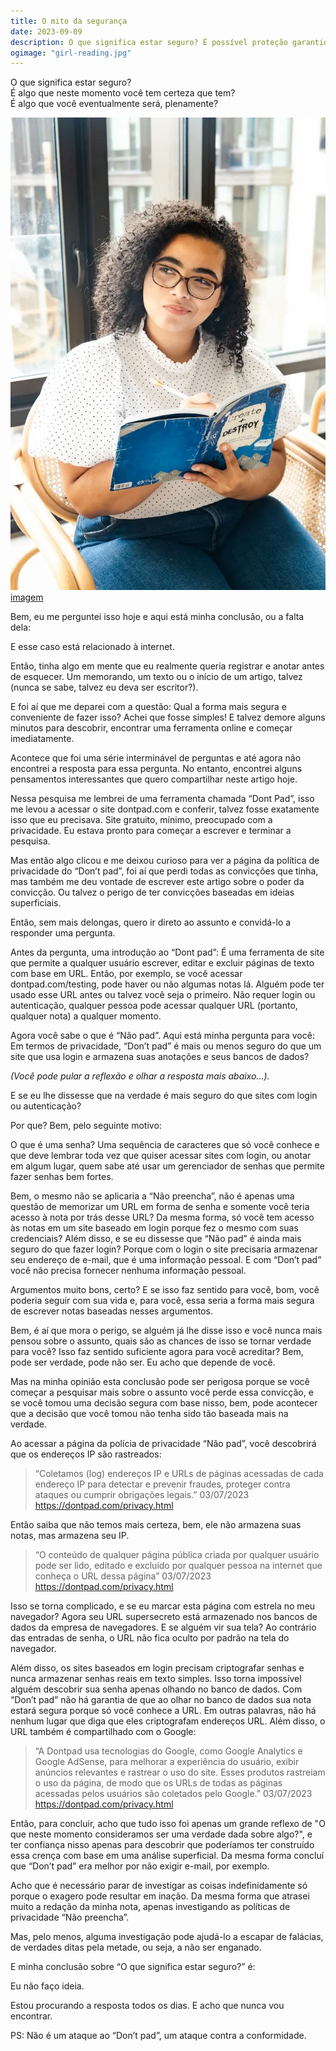 ```yaml
---
title: O mito da segurança
date: 2023-09-09
description: O que significa estar seguro? É possível proteção garantida na internet?
ogimage: "girl-reading.jpg"
---
```


O que significa estar seguro?<br />
É algo que neste momento você tem certeza que tem?<br />
É algo que você eventualmente será, plenamente?

![garota lendo](girl-reading.jpg)
[imagem](https://unsplash.com/photos/UhpAf0ySwuk)

Bem, eu me perguntei isso hoje e aqui está minha conclusão, ou a falta dela:

E esse caso está relacionado à internet.

Então, tinha algo em mente que eu realmente queria registrar e anotar antes de esquecer.
Um memorando, um texto ou o início de um artigo, talvez (nunca se sabe, talvez eu deva ser escritor?).

E foi aí que me deparei com a questão: Qual a forma mais segura e conveniente de fazer isso?
Achei que fosse simples! E talvez demore alguns minutos para descobrir, encontrar uma ferramenta online e começar imediatamente.

Acontece que foi uma série interminável de perguntas e até agora não encontrei a resposta para essa pergunta.
No entanto, encontrei alguns pensamentos interessantes que quero compartilhar neste artigo hoje.

Nessa pesquisa me lembrei de uma ferramenta chamada “Dont Pad”, isso me levou a acessar o site dontpad.com e conferir, talvez fosse exatamente isso que eu precisava. Site gratuito, mínimo, preocupado com a privacidade.
Eu estava pronto para começar a escrever e terminar a pesquisa.

Mas então algo clicou e me deixou curioso para ver a página da política de privacidade do “Don’t pad”, foi aí que perdi todas as convicções que tinha, mas também me deu vontade de escrever este artigo sobre o poder da convicção. Ou talvez o perigo de ter convicções baseadas em ideias superficiais.

Então, sem mais delongas, quero ir direto ao assunto e convidá-lo a responder uma pergunta.

Antes da pergunta, uma introdução ao “Dont pad”:
É uma ferramenta de site que permite a qualquer usuário escrever, editar e excluir páginas de texto com base em URL. Então, por exemplo, se você acessar dontpad.com/testing, pode haver ou não algumas notas lá. Alguém pode ter usado esse URL antes ou talvez você seja o primeiro. Não requer login ou autenticação, qualquer pessoa pode acessar qualquer URL (portanto, qualquer nota) a qualquer momento.

Agora você sabe o que é “Não pad”. Aqui está minha pergunta para você:
Em termos de privacidade, “Don’t pad” é mais ou menos seguro do que um site que usa login e armazena suas anotações e seus bancos de dados?

_(Você pode pular a reflexão e olhar a resposta mais abaixo...)._

E se eu lhe dissesse que na verdade é mais seguro do que sites com login ou autenticação?

Por que? Bem, pelo seguinte motivo:

O que é uma senha? Uma sequência de caracteres que só você conhece e que deve lembrar toda vez que quiser acessar sites com login, ou anotar em algum lugar, quem sabe até usar um gerenciador de senhas que permite fazer senhas bem fortes.

Bem, o mesmo não se aplicaria a “Não preencha”, não é apenas uma questão de memorizar um URL em forma de senha e somente você teria acesso à nota por trás desse URL? Da mesma forma, só você tem acesso às notas em um site baseado em login porque fez o mesmo com suas credenciais?
Além disso, e se eu dissesse que “Não pad” é ainda mais seguro do que fazer login? Porque com o login o site precisaria armazenar seu endereço de e-mail, que é uma informação pessoal. E com “Don’t pad” você não precisa fornecer nenhuma informação pessoal.

Argumentos muito bons, certo? E se isso faz sentido para você, bom, você poderia seguir com sua vida e, para você, essa seria a forma mais segura de escrever notas baseadas nesses argumentos.

Bem, é aí que mora o perigo, se alguém já lhe disse isso e você nunca mais pensou sobre o assunto, quais são as chances de isso se tornar verdade para você? Isso faz sentido suficiente agora para você acreditar? Bem, pode ser verdade, pode não ser. Eu acho que depende de você.

Mas na minha opinião esta conclusão pode ser perigosa porque se você começar a pesquisar mais sobre o assunto você perde essa convicção, e se você tomou uma decisão segura com base nisso, bem, pode acontecer que a decisão que você tomou não tenha sido tão baseada mais na verdade.

Ao acessar a página da polícia de privacidade “Não pad”, você descobrirá que os endereços IP são rastreados:

> “Coletamos (log) endereços IP e URLs de páginas acessadas de cada endereço IP para detectar e prevenir fraudes, proteger contra ataques ou cumprir obrigações legais.”
> 03/07/2023 https://dontpad.com/privacy.html

Então saiba que não temos mais certeza, bem, ele não armazena suas notas, mas armazena seu IP.

> “O conteúdo de qualquer página pública criada por qualquer usuário pode ser lido, editado e excluído por qualquer pessoa na internet que conheça o URL dessa página”
> 03/07/2023 https://dontpad.com/privacy.html

Isso se torna complicado, e se eu marcar esta página com estrela no meu navegador? Agora seu URL supersecreto está armazenado nos bancos de dados da empresa de navegadores.
E se alguém vir sua tela? Ao contrário das entradas de senha, o URL não fica oculto por padrão na tela do navegador.

Além disso, os sites baseados em login precisam criptografar senhas e nunca armazenar senhas reais em texto simples. Isso torna impossível alguém descobrir sua senha apenas olhando no banco de dados. Com “Don’t pad” não há garantia de que ao olhar no banco de dados sua nota estará segura porque só você conhece a URL. Em outras palavras, não há nenhum lugar que diga que eles criptografam endereços URL.
Além disso, o URL também é compartilhado com o Google:

> “A Dontpad usa tecnologias do Google, como Google Analytics e Google AdSense, para melhorar a experiência do usuário, exibir anúncios relevantes e rastrear o uso do site. Esses produtos rastreiam o uso da página, de modo que os URLs de todas as páginas acessadas pelos usuários são coletados pelo Google.”
> 03/07/2023 https://dontpad.com/privacy.html

Então, para concluir, acho que tudo isso foi apenas um grande reflexo de "O que neste momento consideramos ser uma verdade dada sobre algo?", e ter confiança nisso apenas para descobrir que poderíamos ter construído essa crença com base em uma análise superficial. Da mesma forma concluí que “Don’t pad” era melhor por não exigir e-mail, por exemplo.

Acho que é necessário parar de investigar as coisas indefinidamente só porque o exagero pode resultar em inação. Da mesma forma que atrasei muito a redação da minha nota, apenas investigando as políticas de privacidade “Não preencha”.

Mas, pelo menos, alguma investigação pode ajudá-lo a escapar de falácias, de verdades ditas pela metade, ou seja, a não ser enganado.

E minha conclusão sobre “O que significa estar seguro?” é:

Eu não faço ideia.

Estou procurando a resposta todos os dias. E acho que nunca vou encontrar.

PS:
Não é um ataque ao “Don’t pad”, um ataque contra a conformidade.
